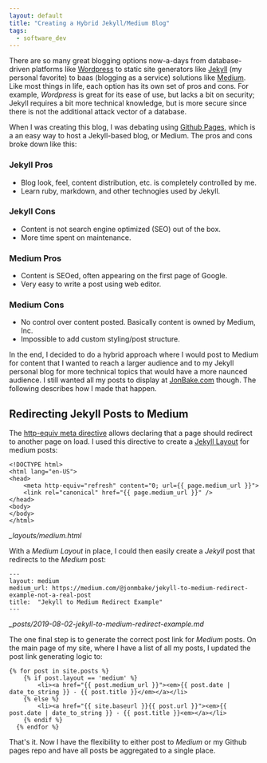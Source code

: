 ```yaml
---
layout: default
title: "Creating a Hybrid Jekyll/Medium Blog"
tags:
  - software_dev
---
```


There are so many great blogging options now-a-days from database-driven platforms like [Wordpress](https://wordpress.org/) to static site generators like [Jekyll](https://jekyllrb.com/) (my personal favorite) to baas (blogging as a service) solutions like [Medium](http://medium.com). Like most things in life, each option has its own set of pros and cons. For example, _Wordpress_ is great for its ease of use, but lacks a bit on security; Jekyll requires a bit more technical knowledge, but is more secure since there is not the additional attack vector of a database.

When I was creating this blog, I was debating using [Github Pages](https://pages.github.com/), which is a an easy way to host a Jekyll-based blog, or Medium. The pros and cons broke down like this:

### Jekyll Pros

- Blog look, feel, content distribution, etc. is completely controlled by me.
- Learn ruby, markdown, and other technogies used by Jekyll.

### Jekyll Cons

- Content is not search engine optimized (SEO) out of the box.
- More time spent on maintenance.

### Medium Pros

- Content is SEOed, often appearing on the first page of Google.
- Very easy to write a post using web editor.

### Medium Cons

- No control over content posted. Basically content is owned by Medium, Inc.
- Impossible to add custom styling/post structure.

In the end, I decided to do a hybrid approach where I would post to Medium for content that I wanted to reach a larger audience and to my Jekyll personal blog for more technical topics that would have a more naunced audience. I still wanted all my posts to display at [JonBake.com](https//jonbake.com) though. The following describes how I made that happen.

## Redirecting Jekyll Posts to Medium

The [http-equiv meta directive](https://developer.mozilla.org/en-US/docs/Web/HTML/Element/meta#attr-http-equiv) allows declaring that a page should redirect to another page on load. I used this directive to create a [Jekyll Layout](https://jekyllrb.com/docs/step-by-step/04-layouts/) for medium posts:

```
<!DOCTYPE html>
<html lang="en-US">
<head>
    <meta http-equiv="refresh" content="0; url={{ page.medium_url }}">
    <link rel="canonical" href="{{ page.medium_url }}" />
</head>
<body>
</body>
</html>
```
_\_layouts/medium.html_

With a _Medium Layout_ in place, I could then easily create a _Jekyll_ post that redirects to the _Medium_ post:

```
---
layout: medium
medium_url: https://medium.com/@jonmbake/jekyll-to-medium-redirect-example-not-a-real-post
title:  "Jekyll to Medium Redirect Example"
---
```
_\_posts/2019-08-02-jekyll-to-medium-redirect-example.md_

The one final step is to generate the correct post link for _Medium_ posts. On the main page of my site, where I have a list of all my posts, I updated the post link generating logic to:

```
{% for post in site.posts %}
    {% if post.layout == 'medium' %}
        <li><a href="{{ post.medium_url }}"><em>{{ post.date | date_to_string }} - {{ post.title }}</em></a></li>
    {% else %}
        <li><a href="{{ site.baseurl }}{{ post.url }}"><em>{{ post.date | date_to_string }} - {{ post.title }}<em></a></li>
    {% endif %}
  {% endfor %}
```

That's it. Now I have the flexibility to either post to _Medium_ or my Github pages repo and have all posts be aggregated to a single place.
